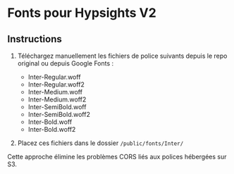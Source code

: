# Fonts pour Hypsights V2

## Instructions

1. Téléchargez manuellement les fichiers de police suivants depuis le repo original ou depuis Google Fonts :
   - Inter-Regular.woff
   - Inter-Regular.woff2
   - Inter-Medium.woff
   - Inter-Medium.woff2
   - Inter-SemiBold.woff
   - Inter-SemiBold.woff2
   - Inter-Bold.woff
   - Inter-Bold.woff2

2. Placez ces fichiers dans le dossier `/public/fonts/Inter/`

Cette approche élimine les problèmes CORS liés aux polices hébergées sur S3.

